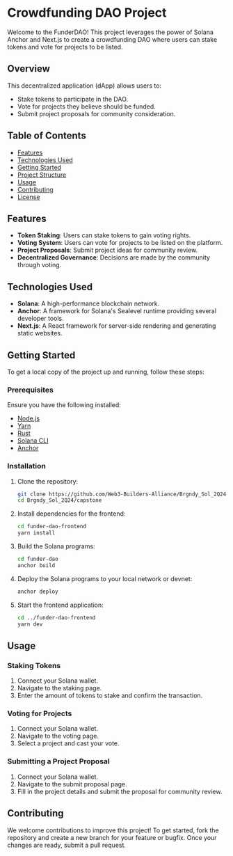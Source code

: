 # Crowdfunding DAO Project

Welcome to the FunderDAO! This project leverages the power of Solana Anchor and Next.js to create a crowdfunding DAO where users can stake tokens and vote for projects to be listed. 

## Overview

This decentralized application (dApp) allows users to:
- Stake tokens to participate in the DAO.
- Vote for projects they believe should be funded.
- Submit project proposals for community consideration.

## Table of Contents

- [Features](#features)
- [Technologies Used](#technologies-used)
- [Getting Started](#getting-started)
- [Project Structure](#project-structure)
- [Usage](#usage)
- [Contributing](#contributing)
- [License](#license)

## Features

- **Token Staking**: Users can stake tokens to gain voting rights.
- **Voting System**: Users can vote for projects to be listed on the platform.
- **Project Proposals**: Submit project ideas for community review.
- **Decentralized Governance**: Decisions are made by the community through voting.

## Technologies Used

- **Solana**: A high-performance blockchain network.
- **Anchor**: A framework for Solana's Sealevel runtime providing several developer tools.
- **Next.js**: A React framework for server-side rendering and generating static websites.

## Getting Started

To get a local copy of the project up and running, follow these steps:

### Prerequisites

Ensure you have the following installed:
- [Node.js](https://nodejs.org/)
- [Yarn](https://yarnpkg.com/)
- [Rust](https://www.rust-lang.org/)
- [Solana CLI](https://docs.solana.com/cli/install-solana-cli-tools)
- [Anchor](https://www.anchor-lang.com/docs/installation)

### Installation

1. Clone the repository:
   ```bash
   git clone https://github.com/Web3-Builders-Alliance/Brgndy_Sol_2Q24.git
   cd Brgndy_Sol_2Q24/capstone
   ```

2. Install dependencies for the frontend:
   ```bash
   cd funder-dao-frontend
   yarn install
   ```

3. Build the Solana programs:
   ```bash
   cd funder-dao
   anchor build
   ```

4. Deploy the Solana programs to your local network or devnet:
   ```bash
   anchor deploy
   ```

5. Start the frontend application:
   ```bash
   cd ../funder-dao-frontend
   yarn dev
   ```

## Usage

### Staking Tokens

1. Connect your Solana wallet.
2. Navigate to the staking page.
3. Enter the amount of tokens to stake and confirm the transaction.

### Voting for Projects

1. Connect your Solana wallet.
2. Navigate to the voting page.
3. Select a project and cast your vote.

### Submitting a Project Proposal

1. Connect your Solana wallet.
2. Navigate to the submit proposal page.
3. Fill in the project details and submit the proposal for community review.

## Contributing

We welcome contributions to improve this project! To get started, fork the repository and create a new branch for your feature or bugfix. Once your changes are ready, submit a pull request.
